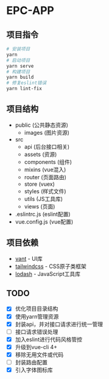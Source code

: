 # EPC-APP

## 项目指令
```bash
# 安装项目
yarn
# 启动项目
yarn serve
# 构建项目
yarn build
# 修复eslint错误
yarn lint-fix
```

## 项目结构
- public (公共静态资源)
  - images (图片资源)
- src
  - api (后台接口相关)
  - assets (资源)
  - components (组件)
  - mixins (vue混入)
  - router (页面路由)
  - store (vuex)
  - styles (样式文件)
  - utils (JS工具库)
  - views (页面)
- .eslintrc.js (eslint配置)
- vue.config.js (vue配置)

## 项目依赖
- [vant](https://youzan.github.io/vant) - UI库
- [tailwindcss](https://www.tailwindcss.cn) - CSS原子类框架
- [lodash](https://lodash.com) - JavaScript工具库

## TODO

- [x] 优化项目目录结构
- [x] 使用yarn管理资源
- [x] 封装api，并对接口请求进行统一管理
- [ ] 接口请求错误处理
- [x] 加入eslint进行代码风格管控
- [x] 升级到vue-cli 4+
- [x] 移除无用文件或代码
- [ ] 封装路由配置
- [x] 引入字体图标库
